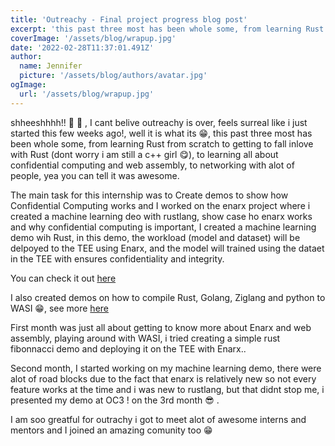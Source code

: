 ```yaml
---
title: 'Outreachy - Final project progress blog post'
excerpt: 'this past three most has been whole some, from learning Rust from scratch to getting to fall inlove with Rust (dont worry i am still a c++ girl 😋)'
coverImage: '/assets/blog/wrapup.jpg'
date: '2022-02-28T11:37:01.491Z'
author:
  name: Jennifer
  picture: '/assets/blog/authors/avatar.jpg'
ogImage:
  url: '/assets/blog/wrapup.jpg'
---
```


shheeshhhh!! 🤯 🤯 , I cant belive outreachy is over, feels surreal like i just started this few weeks ago!, well it is what its 😁, this past three most has been whole some, from learning Rust from scratch to getting to fall inlove with Rust (dont worry i am still a c++ girl 😋), to learning all about confidential computing and web assembly, to networking with alot of people, yea you can tell it was awesome.

The main task for this internship was to Create demos to show how Confidential Computing works and I worked on the enarx project where i created a machine learning deo with rustlang, show case ho enarx works and why confidential computing is important, I created a machine learning demo wih Rust, in this demo, the workload (model and dataset) will be delpoyed to the TEE using Enarx, and the model will trained using the dataet in the TEE with ensures confidentiality and integrity.

You can check it out [here](https://github.com/jnyfah/Enarx-Demo)

I also created demos on how to compile Rust, Golang, Ziglang and python to WASI 😁, see more [here](https://enarx.dev/docs/WebAssembly/Introduction)

First month was just all about getting to know more about Enarx and web assembly, playing around with WASI, i tried creating a simple rust fibonnacci demo and deploying it on the TEE with Enarx..

Second month, I started working on my machine learning demo, there were alot of road blocks due to the fact that enarx is relatively new so not every feature works at the time and i was new to rustlang, but that didnt stop me, i presented my demo at OC3 ! on the 3rd month 😎 .

I am soo greatful for outrachy i got to meet alot of awesome interns and mentors and I joined an amazing comunity too 😁
